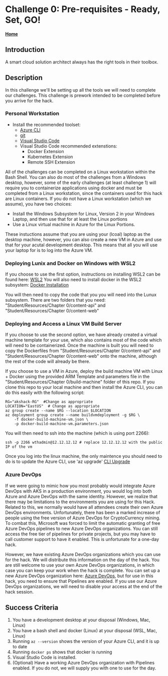 # Challenge 0: Pre-requisites - Ready, Set, GO! 

**[Home](../README.md)** 

## Introduction

A smart cloud solution architect always has the right tools in their toolbox. 

## Description

In this challenge we'll be setting up all the tools we will need to complete our challenges.  This challenge is prework intended to be completed before you arrive for the hack.

### Personal Workstation
- Install the recommended toolset:
    - [Azure CLI](https://docs.microsoft.com/en-us/cli/azure/install-azure-cli?view=azure-cli-latest)
    - [git](https://git-scm.com/downloads)
    - [Visual Studio Code](https://code.visualstudio.com/Download)
    - Visual Studio Code recommended extenstions:
      - Docker Extension
      - Kubernetes Extension
      - Remote SSH Extension

All of the challenges can be completed on a Linux workstation within the Bash Shell.  You can also do most of the challenges from a Windows desktop, however, some of the early challenges (at least challenge 1) will require you to containerize applications using docker and must be completed from a Linux workstation, since the containers used for this hack are Linux containers.  If you do not have a Linux workstation (which we assume), you have two choices:
- Install the Windows Subsystem for Linux, Version 2 in your Windows Laptop, and then use that for at least the Linux portions
- Use a Linux virtual machine in Azure for the Linux Portions.

These instuctions assume that you are using your (lcoal) laptop as the desktop machine, however, you can also create a new VM in Azure and use that for your acutal development desktop.  This means that all you will use your laptop for is to log into the Azure VM.

### Deploying Lunix and Docker on Windows with WSL2
If you choose to use the first option, instructions on installing WSL2 can be found here: [WSL2](https://docs.microsoft.com/en-us/windows/wsl/install-win10)
You will also need to install docker in the WSL2 subsystem: [Docker Installation](https://docs.microsoft.com/en-us/windows/wsl/tutorials/wsl-containers)

You will then need to copy the code that you you will need into the Lunux subsystem.  There are two folders that you need: "Student/Resources/Chapter 0/content-api" and "Student/Resources/Chapter 0/content-web"

### Deploying and Access a Linux VM Build Server
If you choose to use the second option, we have already created a virtual machine template for your use, which also contains most of the code which will need to be containerized.  Once the machine is built you will need to copy the Dockerfiles from "Student/Resources/Chapter 0/content-api" and "Student/Resources/Chapter 0/content-web" onto the machine, although the rest of the code will already be there.

If you choose to use a VM in Azure, deploy the build machine VM with Linux + Docker using the provided ARM Template and parameters file in the "Student/Resources/Chapter 0/build-machine" folder of this repo.  If you clone this repo to your local machine and then install the Azure CLI, you can do this easily with the following script:
```
RG="akshack-RG"  #Change as appropriate
LOCATION="EastUS"  # Change as appropriate
az group create --name $RG --location $LOCATION
az deployment group create --name buildvmdeployment -g $RG \
    -f docker-build-machine-vm.json \
	-p docker-build-machine-vm.parameters.json
```
You will then need to ssh into the machine (which is using port 2266):

`ssh -p 2266 wthadmin@12.12.12.12 # replace 12.12.12.12 with the public IP of the vm`

Once you log into the linux machine, the only maintence you should need to do is to update the Azure CLI, use 'az upgrade' [CLI Upgrade](https://docs.microsoft.com/en-us/cli/azure/update-azure-cli)

### Azure DevOps

If we were going to mimic how you most probably would integrate Azure DevOps with AKS in a production environment, you would log into both Azure and Azure DevOps with the same identity.  However, we realize that there may be limitations to the environments you are using for this Hack.  Related to this, we normally would have all attendees create their own Azure DevOps environments.  Unfortunately, there has been a marked increase of people using the free version of Azure DevOps for CryptoCurrency mining.  To combat this, Microsoft was forced to limit the automatic granting of free Azure DevOps pipelines to new Azure DevOps organizations.  You can still access the free tier of pipelines for private projects, but you may have to call customer support to have it enabled.  This is unfortunate for a one-day hack.

However, we have existing Azure DevOps organizations which you can use for the hack.  We will distribute this information on the day of the hack.  You are still welcome to use your own Azure DevOps organizations, in which case you can keep your work when the hack is complete.  You can set up a new Azure DevOps organization here: [Azure DevOps](https://azure.microsoft.com/en-us/services/devops/?nav=min), but for use in this hack, you need to ensure that Pipelines are enabled.  If you use our Azure DevOps organizations, we will need to disable your access at the end of the hack session.

## Success Criteria

1. You have a development desktop at your disposal (Windows, Mac, Linux)
1. You have a bash shell and docker (Linux) at your disposal (WSL, Mac, Linux)
1. Running `az --version` shows the version of your Azure CLI, and it is up to date
1. Running `docker ps` shows that docker is running 
1. Visual Studio Code is installed.
1. (Optional) Have a working Azure DevOps organization with Pipelines enabled.  If you do not, we will supply you with one to use for the day.
